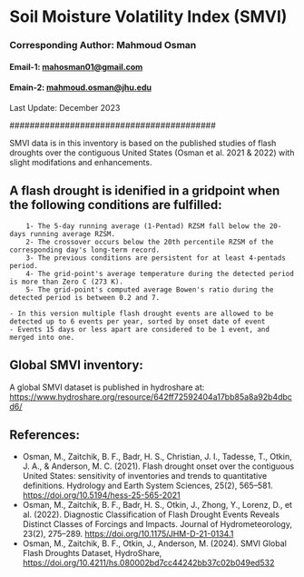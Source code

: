 # Soil Moisture Volatility Index (SMVI)
### Corresponding Author: Mahmoud Osman
#### Email-1: mahosman01@gmail.com
#### Emain-2: mahmoud.osman@jhu.edu

Last Update: December 2023

#########################################

SMVI data is in this inventory is based on the published studies of flash droughts over the contiguous United States (Osman et al. 2021 & 2022) with slight modifations and enhancements.

## A flash drought is idenified in a gridpoint when the following conditions are fulfilled:

		1- The 5-day running average (1-Pentad) RZSM fall below the 20-days running average RZSM.
		2- The crossover occurs below the 20th percentile RZSM of the corresponding day's long-term record.
		3- The previous conditions are persistent for at least 4-pentads period.
		4- The grid-point's average temperature during the detected period is more than Zero C (273 K).
		5- The grid-point's computed average Bowen's ratio during the detected period is between 0.2 and 7.

	- In this version multiple flash drought events are allowed to be detected up to 6 events per year, sorted by onset date of event
	- Events 15 days or less apart are considered to be 1 event, and merged into one.

## Global SMVI inventory:
A global SMVI dataset is published in hydroshare at: https://www.hydroshare.org/resource/642ff72592404a17bb85a8a92b4dbcd6/

## References:
- Osman, M., Zaitchik, B. F., Badr, H. S., Christian, J. I., Tadesse, T., Otkin, J. A., & Anderson, M. C. (2021). Flash drought onset over the contiguous United States: sensitivity of inventories and trends to quantitative definitions. Hydrology and Earth System Sciences, 25(2), 565–581. https://doi.org/10.5194/hess-25-565-2021
- Osman, M., Zaitchik, B. F., Badr, H. S., Otkin, J., Zhong, Y., Lorenz, D., et al. (2022). Diagnostic Classification of Flash Drought Events Reveals Distinct Classes of Forcings and Impacts. Journal of Hydrometeorology, 23(2), 275–289. https://doi.org/10.1175/JHM-D-21-0134.1
- Osman, M., Zaitchik, B. F., Otkin, J., Anderson, M. (2024). SMVI Global Flash Droughts Dataset, HydroShare, https://doi.org/10.4211/hs.080002bd7cc44242bb37c02b049ed532

